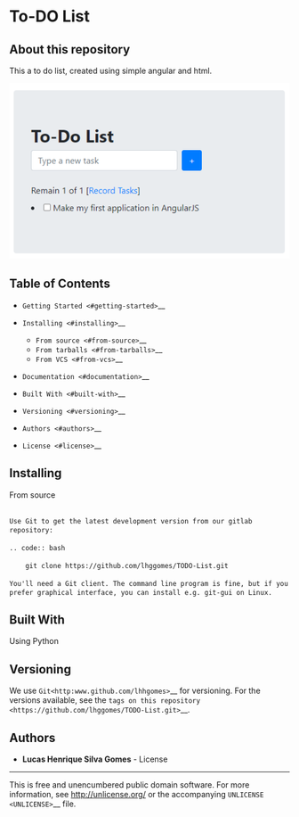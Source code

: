 To-DO List
========================================

About this repository
-----------------
This a to do list, created using simple angular and html. 

<img src="/docs/example.png" alt="Example"/>

Table of Contents
-----------------

-  `Getting Started <#getting-started>`__
-  `Installing <#installing>`__

   -  `From source <#from-source>`__
   -  `From tarballs <#from-tarballs>`__
   -  `From VCS <#from-vcs>`__

-  `Documentation <#documentation>`__
-  `Built With <#built-with>`__
-  `Versioning <#versioning>`__
-  `Authors <#authors>`__
-  `License <#license>`__


Installing
----------

From source
~~~~~~~~~~~

Use Git to get the latest development version from our gitlab
repository:

.. code:: bash

    git clone https://github.com/lhggomes/TODO-List.git

You'll need a Git client. The command line program is fine, but if you
prefer graphical interface, you can install e.g. git-gui on Linux.
~~~~~~~~~~~


Built With
----------

Using Python

Versioning
----------

We use `Git<http:www.github.com/lhhgomes>`__ for versioning. For the
versions available, see the `tags on this
repository <https://github.com/lhggomes/TODO-List.git>`__.

Authors
-------

-  **Lucas Henrique Silva Gomes** -
License
-------

This is free and unencumbered public domain software. For more
information, see http://unlicense.org/ or the accompanying
`UNLICENSE <UNLICENSE>`__ file.
